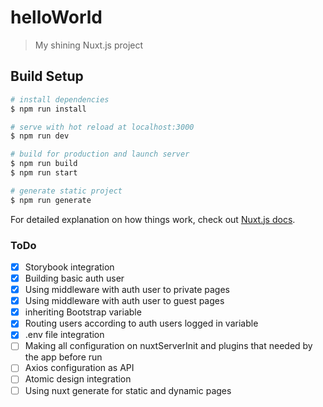# helloWorld

> My shining Nuxt.js project

## Build Setup

```bash
# install dependencies
$ npm run install

# serve with hot reload at localhost:3000
$ npm run dev

# build for production and launch server
$ npm run build
$ npm run start

# generate static project
$ npm run generate
```

For detailed explanation on how things work, check out [Nuxt.js docs](https://nuxtjs.org).

### ToDo

- [x] Storybook integration
- [x] Building basic auth user
- [x] Using middleware with auth user to private pages
- [x] Using middleware with auth user to guest pages
- [x] inheriting Bootstrap variable
- [x] Routing users according to auth users logged in variable
- [x] .env file integration
- [ ] Making all configuration on nuxtServerInit and plugins that needed by the app before run
- [ ] Axios configuration as API
- [ ] Atomic design integration
- [ ] Using nuxt generate for static and dynamic pages
